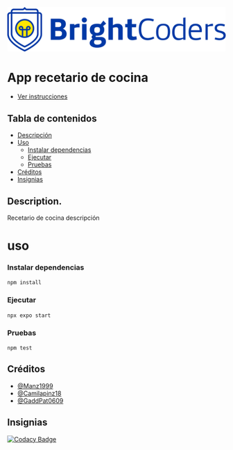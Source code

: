 ![BrightCoders Logo](img/logo.png)

# App recetario de cocina
- [Ver instrucciones](./instructions.md)

## Tabla de contenidos

- [Descripción](#Descripción)
- [Uso](#Uso)
  - [Instalar dependencias](#Instalar-dependencias)
  - [Ejecutar](#Ejecutar)
  - [Pruebas](#Pruebas)
- [Créditos](#Créditos)
- [Insignias](#Insignias)

## Description.
Recetario de cocina descripción

# uso
### Instalar dependencias

```
npm install
```

### Ejecutar

```
npx expo start
```

### Pruebas

```
npm test
```

## Créditos

- [@Manz1999](https://github.com/Manz1999)
- [@Camilapinz18](https://github.com/Camilapinz18)
- [@GaddPat0609](https://github.com/GaddPat0609)

## Insignias
 [![Codacy Badge](https://app.codacy.com/project/badge/Grade/bea0bdd04acf4980bb432191c3ab8f60)](https://www.codacy.com/gh/BrightCoders-Institute/BCDIC22-RN-recetario-cocina-team2/dashboard?utm_source=github.com&amp;utm_medium=referral&amp;utm_content=BrightCoders-Institute/BCDIC22-RN-recetario-cocina-team2&amp;utm_campaign=Badge_Grade)
